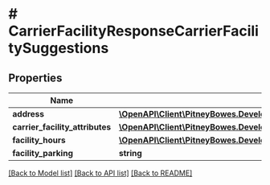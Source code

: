 # # CarrierFacilityResponseCarrierFacilitySuggestions

## Properties

Name | Type | Description | Notes
------------ | ------------- | ------------- | -------------
**address** | [**\OpenAPI\Client\PitneyBowes.Developer.ShippingApi.Model\Address**](Address.md) |  | [optional] 
**carrier_facility_attributes** | [**\OpenAPI\Client\PitneyBowes.Developer.ShippingApi.Model\CarrierFacilityResponseCarrierFacilityOptions[]**](CarrierFacilityResponseCarrierFacilityOptions.md) |  | [optional] 
**facility_hours** | [**\OpenAPI\Client\PitneyBowes.Developer.ShippingApi.Model\CarrierFacilityResponseFacilityHours[]**](CarrierFacilityResponseFacilityHours.md) |  | [optional] 
**facility_parking** | **string** |  | [optional] 

[[Back to Model list]](../../README.md#documentation-for-models) [[Back to API list]](../../README.md#documentation-for-api-endpoints) [[Back to README]](../../README.md)


